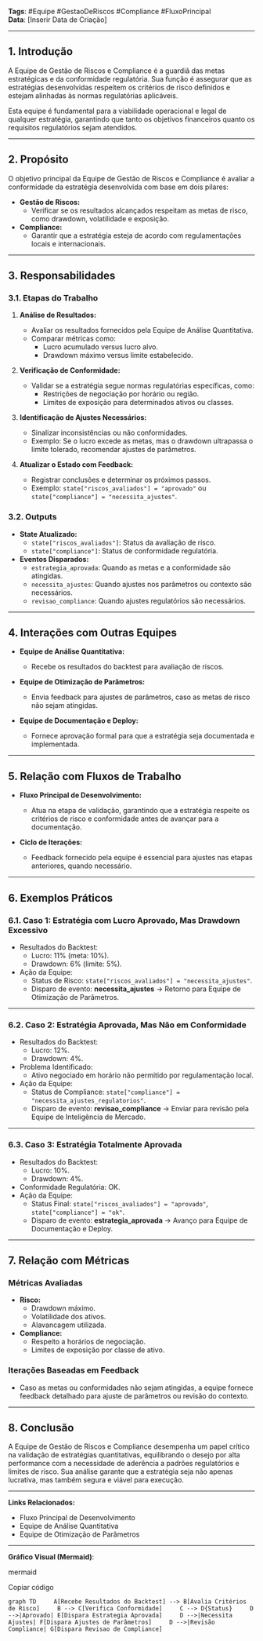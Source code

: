 **Tags**: #Equipe #GestaoDeRiscos #Compliance #FluxoPrincipal  
**Data**: [Inserir Data de Criação]

---

## **1. Introdução**

A Equipe de Gestão de Riscos e Compliance é a guardiã das metas estratégicas e da conformidade regulatória. Sua função é assegurar que as estratégias desenvolvidas respeitem os critérios de risco definidos e estejam alinhadas às normas regulatórias aplicáveis.

Esta equipe é fundamental para a viabilidade operacional e legal de qualquer estratégia, garantindo que tanto os objetivos financeiros quanto os requisitos regulatórios sejam atendidos.

---

## **2. Propósito**

O objetivo principal da Equipe de Gestão de Riscos e Compliance é avaliar a conformidade da estratégia desenvolvida com base em dois pilares:

- **Gestão de Riscos:**
    - Verificar se os resultados alcançados respeitam as metas de risco, como drawdown, volatilidade e exposição.
- **Compliance:**
    - Garantir que a estratégia esteja de acordo com regulamentações locais e internacionais.

---

## **3. Responsabilidades**

### **3.1. Etapas do Trabalho**

1. **Análise de Resultados:**
    
    - Avaliar os resultados fornecidos pela Equipe de Análise Quantitativa.
    - Comparar métricas como:
        - Lucro acumulado versus lucro alvo.
        - Drawdown máximo versus limite estabelecido.
2. **Verificação de Conformidade:**
    
    - Validar se a estratégia segue normas regulatórias específicas, como:
        - Restrições de negociação por horário ou região.
        - Limites de exposição para determinados ativos ou classes.
3. **Identificação de Ajustes Necessários:**
    
    - Sinalizar inconsistências ou não conformidades.
    - Exemplo: Se o lucro excede as metas, mas o drawdown ultrapassa o limite tolerado, recomendar ajustes de parâmetros.
4. **Atualizar o Estado com Feedback:**
    
    - Registrar conclusões e determinar os próximos passos.
    - Exemplo: `state["riscos_avaliados"] = "aprovado"` ou `state["compliance"] = "necessita_ajustes"`.

### **3.2. Outputs**

- **State Atualizado:**
    - `state["riscos_avaliados"]`: Status da avaliação de risco.
    - `state["compliance"]`: Status de conformidade regulatória.
- **Eventos Disparados:**
    - `estrategia_aprovada`: Quando as metas e a conformidade são atingidas.
    - `necessita_ajustes`: Quando ajustes nos parâmetros ou contexto são necessários.
    - `revisao_compliance`: Quando ajustes regulatórios são necessários.

---

## **4. Interações com Outras Equipes**

- **Equipe de Análise Quantitativa:**
    
    - Recebe os resultados do backtest para avaliação de riscos.
- **Equipe de Otimização de Parâmetros:**
    
    - Envia feedback para ajustes de parâmetros, caso as metas de risco não sejam atingidas.
- **Equipe de Documentação e Deploy:**
    
    - Fornece aprovação formal para que a estratégia seja documentada e implementada.

---

## **5. Relação com Fluxos de Trabalho**

- **Fluxo Principal de Desenvolvimento:**
    
    - Atua na etapa de validação, garantindo que a estratégia respeite os critérios de risco e conformidade antes de avançar para a documentação.
- **Ciclo de Iterações:**
    
    - Feedback fornecido pela equipe é essencial para ajustes nas etapas anteriores, quando necessário.

---

## **6. Exemplos Práticos**

### **6.1. Caso 1: Estratégia com Lucro Aprovado, Mas Drawdown Excessivo**

- Resultados do Backtest:
    - Lucro: 11% (meta: 10%).
    - Drawdown: 6% (limite: 5%).
- Ação da Equipe:
    - Status de Risco: `state["riscos_avaliados"] = "necessita_ajustes"`.
    - Disparo de evento: **necessita_ajustes** → Retorno para Equipe de Otimização de Parâmetros.

---

### **6.2. Caso 2: Estratégia Aprovada, Mas Não em Conformidade**

- Resultados do Backtest:
    - Lucro: 12%.
    - Drawdown: 4%.
- Problema Identificado:
    - Ativo negociado em horário não permitido por regulamentação local.
- Ação da Equipe:
    - Status de Compliance: `state["compliance"] = "necessita_ajustes_regulatorios"`.
    - Disparo de evento: **revisao_compliance** → Enviar para revisão pela Equipe de Inteligência de Mercado.

---

### **6.3. Caso 3: Estratégia Totalmente Aprovada**

- Resultados do Backtest:
    - Lucro: 10%.
    - Drawdown: 4%.
- Conformidade Regulatória: OK.
- Ação da Equipe:
    - Status Final: `state["riscos_avaliados"] = "aprovado"`, `state["compliance"] = "ok"`.
    - Disparo de evento: **estrategia_aprovada** → Avanço para Equipe de Documentação e Deploy.

---

## **7. Relação com Métricas**

### **Métricas Avaliadas**

- **Risco:**
    - Drawdown máximo.
    - Volatilidade dos ativos.
    - Alavancagem utilizada.
- **Compliance:**
    - Respeito a horários de negociação.
    - Limites de exposição por classe de ativo.

### **Iterações Baseadas em Feedback**

- Caso as metas ou conformidades não sejam atingidas, a equipe fornece feedback detalhado para ajuste de parâmetros ou revisão do contexto.

---

## **8. Conclusão**

A Equipe de Gestão de Riscos e Compliance desempenha um papel crítico na validação de estratégias quantitativas, equilibrando o desejo por alta performance com a necessidade de aderência a padrões regulatórios e limites de risco. Sua análise garante que a estratégia seja não apenas lucrativa, mas também segura e viável para execução.

---

**Links Relacionados:**

- Fluxo Principal de Desenvolvimento
- Equipe de Análise Quantitativa
- Equipe de Otimização de Parâmetros

---

**Gráfico Visual (Mermaid)**:

mermaid

Copiar código

`graph TD     A[Recebe Resultados do Backtest] --> B[Avalia Critérios de Risco]     B --> C[Verifica Conformidade]     C --> D{Status}     D -->|Aprovado| E[Dispara Estrategia Aprovada]     D -->|Necessita Ajustes| F[Dispara Ajustes de Parâmetros]     D -->|Revisão Compliance| G[Dispara Revisao de Compliance]`